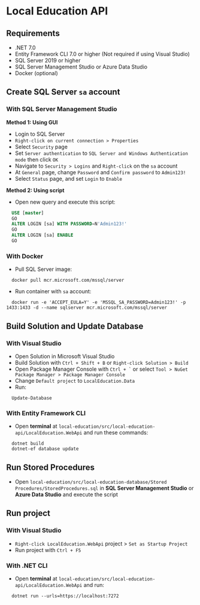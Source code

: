 # Local Education API

## Requirements

- .NET 7.0
- Entity Framework CLI 7.0 or higher (Not required if using Visual Studio)
- SQL Server 2019 or higher
- SQL Server Management Studio or Azure Data Studio
- Docker (optional)

## Create SQL Server `sa` account

### With SQL Server Management Studio

**Method 1: Using GUI**

- Login to SQL Server
- `Right-click on current connection > Properties`
- Select `Security` page
- Set `Server authentication` to `SQL Server and Windows Authentication mode` then click `OK`
- Navigate to `Security > Logins` and `Right-click` on the `sa` account
- At `General` page, change `Password` and `Confirm password` to `Admin123!`
- Select `Status` page, and set `Login` to `Enable`

**Method 2: Using script**

- Open new query and execute this script:

```sql
  USE [master]  
  GO  
  ALTER LOGIN [sa] WITH PASSWORD=N'Admin123!'  
  GO  
  ALTER LOGIN [sa] ENABLE  
  GO
```

### With Docker

- Pull SQL Server image:


```
  docker pull mcr.microsoft.com/mssql/server
```

- Run container with `sa` account:

```
  docker run -e 'ACCEPT_EULA=Y' -e 'MSSQL_SA_PASSWORD=Admin123!' -p 1433:1433 -d --name sqlserver mcr.microsoft.com/mssql/server
```

## Build Solution and Update Database

### With Visual Studio

- Open Solution in Microsoft Visual Studio
- Build Solution with `Ctrl + Shift + B` or `Right-click Solution > Build`
- Open Package Manager Console with `` Ctrl + ` `` or select `Tool > NuGet Package Manager > Package Manager Console`
- Change `Default project` to `LocalEducation.Data`
- Run:

```
  Update-Database
```

### With Entity Framework CLI

- Open **terminal** at `local-education/src/local-education-api/LocalEducation.WebApi` and run these commands:

```
  dotnet build
  dotnet-ef database update
```

## Run Stored Procedures

- Open `local-education/src/local-education-database/Stored Procedures/StoredProcedures.sql` in **SQL Server Management Studio** or **Azure Data Studio** and execute the script

## Run project

### With Visual Studio

- `Right-click LocalEducation.WebApi` project > `Set as Startup Project`
- Run project with `Ctrl + F5`

### With .NET CLI

- Open **terminal** at `local-education/src/local-education-api/LocalEducation.WebApi` and run:

```
  dotnet run --urls=https://localhost:7272
```

